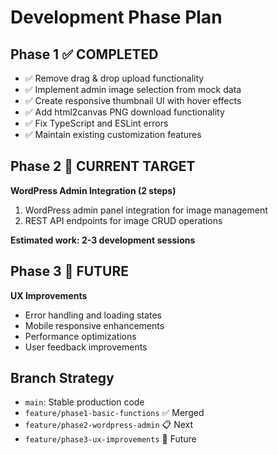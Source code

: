 # Development Phase Plan

## Phase 1 ✅ COMPLETED
- ✅ Remove drag & drop upload functionality
- ✅ Implement admin image selection from mock data
- ✅ Create responsive thumbnail UI with hover effects
- ✅ Add html2canvas PNG download functionality
- ✅ Fix TypeScript and ESLint errors
- ✅ Maintain existing customization features

## Phase 2 🚀 CURRENT TARGET
**WordPress Admin Integration (2 steps)**
1. WordPress admin panel integration for image management
2. REST API endpoints for image CRUD operations

**Estimated work: 2-3 development sessions**

## Phase 3 🔮 FUTURE
**UX Improvements**
- Error handling and loading states
- Mobile responsive enhancements
- Performance optimizations
- User feedback improvements

## Branch Strategy
- `main`: Stable production code
- `feature/phase1-basic-functions` ✅ Merged
- `feature/phase2-wordpress-admin` 📋 Next
- `feature/phase3-ux-improvements` 🔮 Future